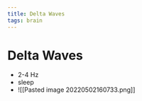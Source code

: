 ```yaml
---
title: Delta Waves
tags: brain
---
```


# Delta Waves
- 2-4 Hz 
- sleep
- ![[Pasted image 20220502160733.png]]




















